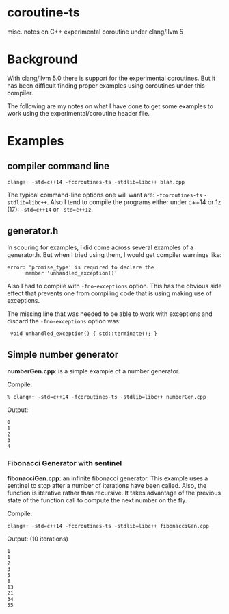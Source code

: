 # coroutine-ts
misc. notes on C++ experimental coroutine under clang/llvm 5

# Background
With clang/llvm 5.0 there is support for the experimental coroutines.  But it has been difficult finding proper examples using coroutines under this compiler.

The following are my notes on what I have done to get some examples to work using the experimental/coroutine header file.

# Examples

## compiler command line
```
clang++ -std=c++14 -fcoroutines-ts -stdlib=libc++ blah.cpp
```
The typical command-line options one will want are: `-fcoroutines-ts` `-stdlib=libc++`.  Also I tend to compile the programs either under c++14 or 1z (17): `-std=c++14` or `-std=c++1z`.

## generator.h
In scouring for examples, I did come across several examples of a generator.h.  But when I tried using them, I would get compiler warnings like:

```
error: 'promise_type' is required to declare the
      member 'unhandled_exception()'
```

Also I had to compile with `-fno-exceptions` option.  This has the obvious side effect that prevents one from compiling code that is using making use of exceptions.

The missing line that was needed to be able to work with exceptions and discard the `-fno-exceptions` option was:

```
 void unhandled_exception() { std::terminate(); }
```

## Simple number generator
**numberGen.cpp**: is a simple example of a number generator.

Compile:
```
% clang++ -std=c++14 -fcoroutines-ts -stdlib=libc++ numberGen.cpp
```

Output:

```
0
1
2
3
4
```

### Fibonacci Generator with sentinel
**fibonacciGen.cpp**: an infinite fibonacci generator.  This example uses a sentinel to stop after a number of iterations have been called.  Also, the function is iterative rather than recursive.  It takes advantage of the previous state of the function call to compute the next number on the fly.

Compile:
```
clang++ -std=c++14 -fcoroutines-ts -stdlib=libc++ fibonacciGen.cpp
```

Output: (10 iterations)

```
1
1
2
3
5
8
13
21
34
55
```   
